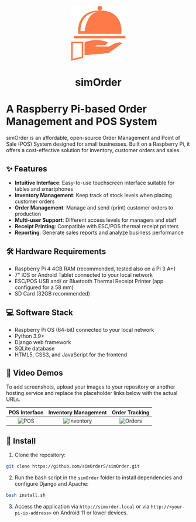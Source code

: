 <p align="center">
  <img src="static/img/simOrder_logo.png" alt="simOrder Logo" width="150" height="auto">
</p>
<h1 align="center">simOrder</h1>

# A Raspberry Pi-based Order Management and POS System

simOrder is an affordable, open-source Order Management and Point of Sale (POS) System designed for small businesses. Built on a Raspberry Pi, it offers a cost-effective solution for inventory, customer orders and sales.

## ✨ Features

- **Intuitive Interface**: Easy-to-use touchscreen interface suitable for tables and smartphones
- **Inventory Management**: Keep track of stock levels when placing customer orders
- **Order Management**: Manage and send (print) customer orders to production
- **Multi-user Support**: Different access levels for managers and staff
- **Receipt Printing**: Compatible with ESC/POS thermal receipt printers
- **Reporting**: Generate sales reports and analyze business performance

## 🛠️ Hardware Requirements

- Raspberry Pi 4 4GB RAM (recommended, tested also on a Pi 3 A+)
- 7" iOS or Android Tablet connected to your local network
- ESC/POS USB and/ or Bluetooth Thermal Receipt Printer (app configured for a 58 mm)
- SD Card (32GB recommended)

## 💻 Software Stack

- Raspberry Pi OS (64-bit) connected to your local network
- Python 3.9+
- Django web framework
- SQLite database
- HTML5, CSS3, and JavaScript for the frontend

## 📸 Video Demos

To add screenshots, upload your images to your repository or another hosting service and replace the placeholder links below with the actual URLs.

| POS Interface | Inventory Management | Order Tracking |
|:-------------:|:--------------------:|:--------------:|
| ![POS](link-to-pos-image) | ![Inventory](link-to-inventory-image) | ![Orders](link-to-orders-image) |

## 🚀 Install

1. Clone the repository:

```bash
git clone https://github.com/simOrderS/simOrder.git
```

2. Run the bash script in the `simOrder` folder to install dependencies and configure Django and Apache:
```bash
bash install.sh
```

3. Access the application via `http://simorder.local` or via `http://<your-pi-ip-address>` on Android 11 or lower devices.
